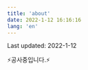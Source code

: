 ```yaml
---
title: 'about'
date: 2022-1-12 16:16:16
lang: 'en'
---
```


<p class="update-date">
Last updated: 2022-1-12
</p>

⚡공사중입니다.⚡
